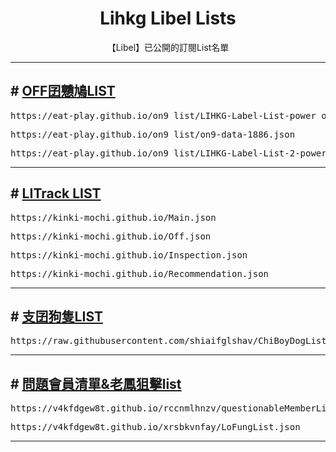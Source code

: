 <p>
  <h1 align="center">Lihkg Libel Lists</h1>
  <p align="center">【Libel】已公開的訂閱List名單</p>
</p>

<hr />

<h2 id="off_on9_list"># <a href="./eat-play-on9.html">OFF囝戇鳩LIST</a></h2>

<div class="off_on9_list1"><pre>https://eat-play.github.io/on9_list/LIHKG-Label-List-power_off-1886.json</pre></div>
<div class="off_on9_list2"><pre>https://eat-play.github.io/on9_list/on9-data-1886.json </pre></div>
<div class="off_on9_list3"><pre>https://eat-play.github.io/on9_list/LIHKG-Label-List-2-power_off-1886.json </pre></div>

<hr />
<h2 id="litrack_list"># <a href="https://tiny.cc/LITrack_GS">LITrack LIST</a></h2>
<div class="litrack_list1"><pre>https://kinki-mochi.github.io/Main.json</pre></div>
<div class="litrack_list2"><pre>https://kinki-mochi.github.io/Off.json</pre></div>
<div class="litrack_list3"><pre>https://kinki-mochi.github.io/Inspection.json</pre></div>
<div class="litrack_list4"><pre>https://kinki-mochi.github.io/Recommendation.json</pre></div>

<hr />
<h2 id="chiboydoglist"># <a href="https://lih.kg/ioxQqS">支囝狗隻LIST</a></h2>
<div class="chiboydoglist"><pre>https://raw.githubusercontent.com/shiaifglshav/ChiBoyDogList/main/ChiBoyDogList.json</pre></div>

<hr />
<h2 id="questionable_n_Fung_list"># <a href="https://lihkg.com/thread/2841778/page/21?post=520">問題會員清單&老鳳狙擊list</a></h2>
<div class="questionable_list1"><pre>https://v4kfdgew8t.github.io/rccnmlhnzv/questionableMemberList.json</pre></div>
<div class="Fung_list1"><pre>https://v4kfdgew8t.github.io/xrsbkvnfay/LoFungList.json</pre></div>
<hr />
